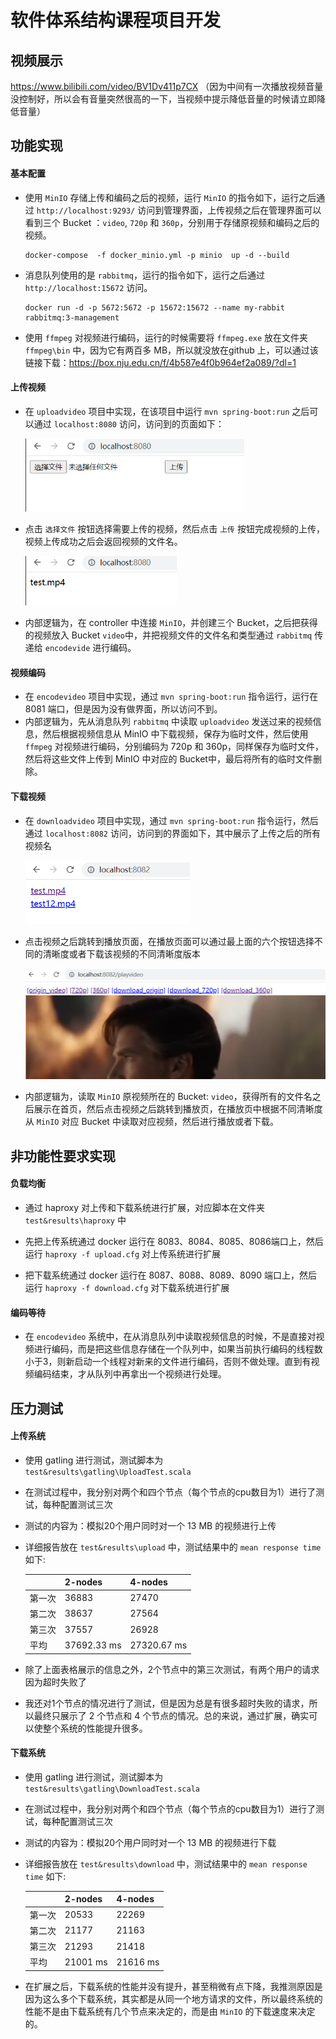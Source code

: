 # 软件体系结构课程项目开发



## 视频展示

https://www.bilibili.com/video/BV1Dv411p7CX （因为中间有一次播放视频音量没控制好，所以会有音量突然很高的一下，当视频中提示降低音量的时候请立即降低音量）



## 功能实现

#### 基本配置

* 使用 `MinIO` 存储上传和编码之后的视频，运行 `MinIO` 的指令如下，运行之后通过 `http://localhost:9293/` 访问到管理界面，上传视频之后在管理界面可以看到三个 Bucket ：`video`, `720p` 和 `360p`，分别用于存储原视频和编码之后的视频。

  ```
  docker-compose  -f docker_minio.yml -p minio  up -d --build
  ```

* 消息队列使用的是 `rabbitmq`，运行的指令如下，运行之后通过 `http://localhost:15672` 访问。

  ```
  docker run -d -p 5672:5672 -p 15672:15672 --name my-rabbit rabbitmq:3-management
  ```

* 使用 `ffmpeg` 对视频进行编码，运行的时候需要将 `ffmpeg.exe` 放在文件夹 `ffmpeg\bin` 中，因为它有两百多 MB，所以就没放在github 上，可以通过该链接下载：https://box.nju.edu.cn/f/4b587e4f0b964ef2a089/?dl=1



#### 上传视频

* 在 `uploadvideo` 项目中实现，在该项目中运行 `mvn spring-boot:run` 之后可以通过 `localhost:8080` 访问，访问到的页面如下：

  <img src="./test&results/images/image-20210617202524342.png" alt="image-20210617202524342" style="zoom:67%;" />

* 点击 `选择文件` 按钮选择需要上传的视频，然后点击 `上传` 按钮完成视频的上传，视频上传成功之后会返回视频的文件名。

  <img src="./test&results/images/image-20210617205152523.png" alt="image-20210617205152523" style="zoom:67%;" />

* 内部逻辑为，在 controller 中连接 `MinIO`，并创建三个 Bucket，之后把获得的视频放入 Bucket `video`中，并把视频文件的文件名和类型通过 `rabbitmq` 传递给 `encodevide` 进行编码。



#### 视频编码

* 在 `encodevideo` 项目中实现，通过 `mvn spring-boot:run` 指令运行，运行在 8081 端口，但是因为没有做界面，所以访问不到。
* 内部逻辑为，先从消息队列 `rabbitmq` 中读取 `uploadvideo` 发送过来的视频信息，然后根据视频信息从 MinIO 中下载视频，保存为临时文件，然后使用 `ffmpeg` 对视频进行编码，分别编码为 720p 和 360p，同样保存为临时文件，然后将这些文件上传到 MinIO 中对应的 Bucket中，最后将所有的临时文件删除。



#### 下载视频

* 在 `downloadvideo` 项目中实现，通过 `mvn spring-boot:run` 指令运行，然后通过 `localhost:8082` 访问，访问到的界面如下，其中展示了上传之后的所有视频名

  <img src="./test&results/images/image-20210617211959848.png" alt="image-20210617211959848" style="zoom:67%;" />

* 点击视频之后跳转到播放页面，在播放页面可以通过最上面的六个按钮选择不同的清晰度或者下载该视频的不同清晰度版本

  <img src="./test&results/images/image-20210617212156176.png" alt="image-20210617212156176" style="zoom:67%;" />

* 内部逻辑为，读取 `MinIO` 原视频所在的 Bucket: `video`，获得所有的文件名之后展示在首页，然后点击视频之后跳转到播放页，在播放页中根据不同清晰度从 `MinIO` 对应 Bucket 中读取对应视频，然后进行播放或者下载。



## 非功能性要求实现

#### 负载均衡

* 通过 haproxy 对上传和下载系统进行扩展，对应脚本在文件夹 `test&results\haproxy` 中

* 先把上传系统通过 docker 运行在 8083、8084、8085、8086端口上，然后运行 `haproxy -f upload.cfg` 对上传系统进行扩展

* 把下载系统通过 docker 运行在 8087、8088、8089、8090 端口上，然后运行 `haproxy -f download.cfg` 对下载系统进行扩展

  

#### 编码等待

* 在 `encodevideo` 系统中，在从消息队列中读取视频信息的时候，不是直接对视频进行编码，而是把这些信息存储在一个队列中，如果当前执行编码的线程数小于3，则新启动一个线程对新来的文件进行编码，否则不做处理。直到有视频编码结束，才从队列中再拿出一个视频进行处理。



## 压力测试

#### 上传系统

* 使用 gatling 进行测试，测试脚本为 `test&results\gatling\UploadTest.scala`

* 在测试过程中，我分别对两个和四个节点（每个节点的cpu数目为1）进行了测试，每种配置测试三次

* 测试的内容为：模拟20个用户同时对一个 13 MB 的视频进行上传

* 详细报告放在 `test&results\upload` 中，测试结果中的 ` mean response time ` 如下: 

  |        | 2-nodes     | 4-nodes     |
  | ------ | ----------- | ----------- |
  | 第一次 | 36883       | 27470       |
  | 第二次 | 38637       | 27564       |
  | 第三次 | 37557       | 26928       |
  | 平均   | 37692.33 ms | 27320.67 ms |

* 除了上面表格展示的信息之外，2个节点中的第三次测试，有两个用户的请求因为超时失败了

* 我还对1个节点的情况进行了测试，但是因为总是有很多超时失败的请求，所以最终只展示了 2 个节点和 4 个节点的情况。总的来说，通过扩展，确实可以使整个系统的性能提升很多。



#### 下载系统

* 使用 gatling 进行测试，测试脚本为 `test&results\gatling\DownloadTest.scala`

* 在测试过程中，我分别对两个和四个节点（每个节点的cpu数目为1）进行了测试，每种配置测试三次

* 测试的内容为：模拟20个用户同时对一个 13 MB 的视频进行下载

* 详细报告放在 `test&results\download` 中，测试结果中的 ` mean response time ` 如下: 

  |        | 2-nodes  | 4-nodes  |
  | ------ | -------- | -------- |
  | 第一次 | 20533    | 22269    |
  | 第二次 | 21177    | 21163    |
  | 第三次 | 21293    | 21418    |
  | 平均   | 21001 ms | 21616 ms |

* 在扩展之后，下载系统的性能并没有提升，甚至稍微有点下降，我推测原因是因为这么多个下载系统，其实都是从同一个地方请求的文件，所以最终系统的性能不是由下载系统有几个节点来决定的，而是由 `MinIO` 的下载速度来决定的。